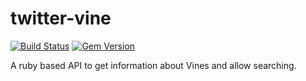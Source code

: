twitter-vine
============

[![Build Status](https://travis-ci.org/deevis/twitter-vine.png)](https://travis-ci.org/deevis/twitter-vine.png)
[![Gem Version](https://badge.fury.io/rb/twitter-vine.png)](http://badge.fury.io/rb/twitter-vine)

A ruby based API to get information about Vines and allow searching.
